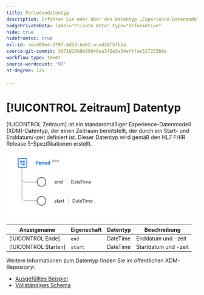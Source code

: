 ```yaml
---
title: Periodendatentyp
description: Erfahren Sie mehr über den Datentyp „Experience-Datenmodell“ (XDM) für Zeiträume.
badgePrivateBeta: label="Private Beta" type="Informative"
hide: true
hidefromtoc: true
exl-id: aecd09e4-2797-4d2d-be62-acad28fb7bba
source-git-commit: 3071d16b6b98040ea3f2e3a34efffae517253b8e
workflow-type: tm+mt
source-wordcount: '97'
ht-degree: 12%

---
```


# [!UICONTROL Zeitraum] Datentyp

[!UICONTROL Zeitraum] ist ein standardmäßiger Experience-Datenmodell (XDM)-Datentyp, der einen Zeitraum bereitstellt, der durch ein Start- und Enddatum/-zeit definiert ist. Dieser Datentyp wird gemäß den HL7 FHIR Release 5-Spezifikationen erstellt.

![Period-Datentypstruktur](../../../images/healthcare/data-types/period.png)

| Anzeigename | Eigenschaft | Datentyp | Beschreibung |
| --- | --- | --- | --- |
| [!UICONTROL Ende] | `end` | DateTime | Enddatum und -zeit |
| [!UICONTROL Starten] | `start` | DateTime | Startdatum und -zeit |

Weitere Informationen zum Datentyp finden Sie im öffentlichen XDM-Repository:

* [Ausgefülltes Beispiel](https://github.com/adobe/xdm/blob/master/extensions/industry/healthcare/fhir/datatypes/period.example.1.json)
* [Vollständiges Schema](https://github.com/adobe/xdm/blob/master/extensions/industry/healthcare/fhir/datatypes/period.schema.json)
